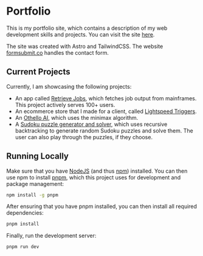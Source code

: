# Portfolio

This is my portfolio site, which contains a description of my web development skills and projects. You can visit the site [here](https://ryangroch.github.io/).

The site was created with Astro and TailwindCSS. The website [formsubmit.co](https://formsubmit.co/) handles the contact form.

## Current Projects

Currently, I am showcasing the following projects:

- An app called [Retrieve Jobs](https://retrieve-jobs.vercel.app/), which fetches job output from mainframes. This project actively serves 100+ users.
- An ecommerce store that I made for a client, called [Lightspeed Triggers](https://lightspeed-triggers.vercel.app/).
- An [Othello AI](https://ryangroch.github.io/othello-ai-v2/), which uses the minimax algorithm.
- A [Sudoku puzzle generator and solver](https://ryangroch.github.io/sudoku-v2/), which uses recursive backtracking to generate random Sudoku puzzles and solve them. The user can also play through the puzzles, if they choose.

## Running Locally

Make sure that you have [NodeJS](https://nodejs.org/en) (and thus [npm](https://www.npmjs.com/)) installed. You can then use npm to install [pnpm](https://pnpm.io/), which this project uses for development and package management:

```sh
npm install -g pnpm
```

After ensuring that you have pnpm installed, you can then install all required dependencies:

```sh
pnpm install
```

Finally, run the development server:

```sh
pnpm run dev
```
